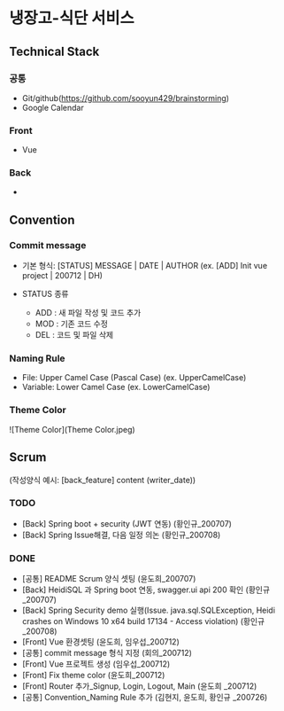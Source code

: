 # 냉장고-식단 서비스



## Technical Stack

### 공통

- Git/github(https://github.com/sooyun429/brainstorming)
- Google Calendar

### Front

- Vue

### Back

- 



## Convention

### Commit message

- 기본 형식: [STATUS] MESSAGE | DATE | AUTHOR (ex. [ADD] Init vue project | 200712 | DH)

- STATUS 종류
  - ADD : 새 파일 작성 및 코드 추가
  - MOD : 기존 코드 수정
  - DEL : 코드 및 파일 삭제

### Naming Rule

- File: Upper Camel Case (Pascal Case) (ex. UpperCamelCase)
- Variable: Lower Camel Case (ex. LowerCamelCase)

### Theme Color

![Theme Color](Theme Color.jpeg)

## Scrum

(작성양식 예시: [back_feature] content (writer_date))

### TODO
- [Back] Spring boot + security (JWT 연동) (황인규_200707)
- [Back] Spring Issue해결, 다음 일정 의논 (황인규_200708)

### DONE
- [공통] README Scrum 양식 셋팅 (윤도희_200707)
- [Back] HeidiSQL 과 Spring boot 연동, swagger.ui api 200 확인 (황인규_200707) 
- [Back] Spring Security demo 실행(Issue. java.sql.SQLException, Heidi crashes on Windows 10 x64 build 17134 - Access violation) (황인규_200708)
- [Front] Vue 환경셋팅 (윤도희, 임우섭_200712)
- [공통] commit message 형식 지정 (회의_200712)
- [Front] Vue 프로젝트 생성 (임우섭_200712)
- [Front] Fix theme color (윤도희_200712)
- [Front] Router 추가_Signup, Login, Logout, Main (윤도희 _200712)
- [공통] Convention_Naming Rule 추가 (김현지, 윤도희, 황인규 _200726)
